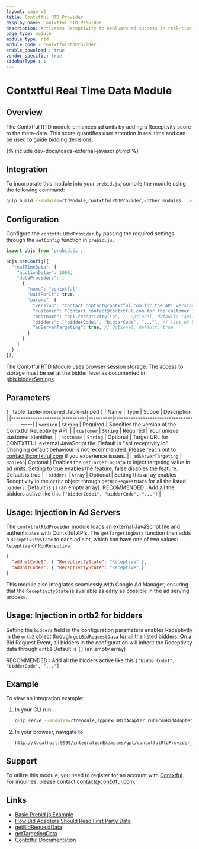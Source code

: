 ```yaml
---
layout: page_v2
title: Contxtful RTD Provider  
display_name: Contxtful RTD Provider  
description: Activates Receptivity to evaluate ad success in real-time by focusing on attention and context.
page_type: module
module_type: rtd
module_code : contxtfulRtdProvider
enable_download : true
vendor_specific: true
sidebarType : 1
---
```


# Contxtful Real Time Data Module

## Overview

The Contxtful RTD module enhances ad units by adding a Receptivity score to the meta-data. This score quantifies user attention in real time and can be used to guide bidding decisions.

{% include dev-docs/loads-external-javascript.md %}

## Integration

To incorporate this module into your `prebid.js`, compile the module using the following command:

```sh
gulp build --modules=rtdModule,contxtfulRtdProvider,<other modules...>
```

## Configuration

Configure the `contxtfulRtdProvider` by passing the required settings through the `setConfig` function in `prebid.js`.

```javascript
import pbjs from 'prebid.js';

pbjs.setConfig({
  "realTimeData": {
    "auctionDelay": 1000,
    "dataProviders": [
      {
        "name": "contxtful",
        "waitForIt": true,
        "params": {
          "version": "Contact contact@contxtful.com for the API version",
          "customer": "Contact contact@contxtful.com for the customer ID",
          "hostname": "api.receptivity.io", // Optional, default: "api.receptivity.io"
          "bidders": ["bidderCode1", "bidderCode", "..."], // list of bidders
          "adServerTargeting": true, // Optional, default: true
        }
      }
    ]
  }
});
```

The Contxtful RTD Module uses browser session storage. The access to storage must be set at the bidder level as documented in [pbjs.bidderSettings](https://docs.prebid.org/dev-docs/publisher-api-reference/bidderSettings.html).

## Parameters

{: .table .table-bordered .table-striped }
| Name                | Type     | Scope    | Description                                |
|---------------------|----------|----------|--------------------------------------------|
| `version`           | `String` | Required | Specifies the version of the Contxtful Receptivity API. |
| `customer`          | `String` | Required | Your unique customer identifier.           |
| `hostname`          | `String` | Optional | Target URL for CONTXTFUL external JavaScript file. Default is "api.receptivity.io". Changing default behaviour is not recommended. Please reach out to [contact@contxtful.com](mailto:contact@contxtful.com) if you experience issues. |
| `adServerTargeting` | `Boolean`| Optional | Enables the `getTargetingData` to inject targeting value in ad units. Setting to true enables the feature, false disables the feature. Default is true      |
| `bidders`           | `Array`  | Optional | Setting this array enables Receptivity in the `ortb2` object through `getBidRequestData` for all the listed `bidders`. Default is `[]` (an empty array). RECOMMENDED : Add all the bidders active like this `["bidderCode1", "bidderCode", "..."]` |

## Usage: Injection in Ad Servers

The `contxtfulRtdProvider` module loads an external JavaScript file and authenticates with Contxtful APIs. The `getTargetingData` function then adds a `ReceptivityState` to each ad slot, which can have one of two values: `Receptive` or `NonReceptive`.

```json
{
  "adUnitCode1": { "ReceptivityState": "Receptive" },
  "adUnitCode2": { "ReceptivityState": "Receptive" }
}
```

This module also integrates seamlessly with Google Ad Manager, ensuring that the `ReceptivityState` is available as early as possible in the ad serving process.

## Usage: Injection in ortb2 for bidders

Setting the `bidders` field in the configuration parameters enables Receptivity in the `ortb2` object through `getBidRequestData` for all the listed bidders.
On a Bid Request Event, all bidders in the configuration will inherit the Receptivity data through `ortb2`
Default is `[]` (an empty array)

RECOMMENDED : Add all the bidders active like this `["bidderCode1", "bidderCode", "..."]`

## Example

To view an integration example:

1. In your CLI run:

    ```bash
    gulp serve --modules=rtdModule,appnexusBidAdapter,rubiconBidAdapter,sharethroughBidAdapter,contxtfulRtdProvider
    ```

2. In your browser, navigate to:

    ```text
    http://localhost:9999/integrationExamples/gpt/contxtfulRtdProvider_example.html
    ```

## Support

To utilize this module, you need to register for an account with [Contxtful](https://contxtful.com). For inquiries, please contact [contact@contxtful.com](mailto:contact@contxtful.com).

## Links

- [Basic Prebid.js Example](https://docs.prebid.org/dev-docs/examples/basic-example.html)
- [How Bid Adapters Should Read First Party Data](https://docs.prebid.org/features/firstPartyData.html#how-bid-adapters-should-read-first-party-data)
- [getBidRequestData](https://docs.prebid.org/dev-docs/add-rtd-submodule.html#getbidrequestdata)
- [getTargetingData](https://docs.prebid.org/dev-docs/add-rtd-submodule.html#gettargetingdata)
- [Contxtful Documentation](https://documentation.contxtful.com/)
